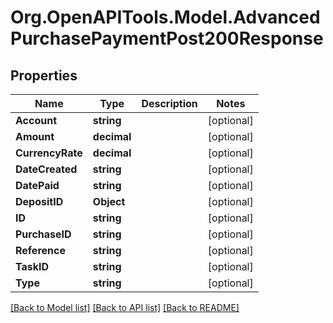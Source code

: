 # Org.OpenAPITools.Model.AdvancedPurchasePaymentPost200Response

## Properties

Name | Type | Description | Notes
------------ | ------------- | ------------- | -------------
**Account** | **string** |  | [optional] 
**Amount** | **decimal** |  | [optional] 
**CurrencyRate** | **decimal** |  | [optional] 
**DateCreated** | **string** |  | [optional] 
**DatePaid** | **string** |  | [optional] 
**DepositID** | **Object** |  | [optional] 
**ID** | **string** |  | [optional] 
**PurchaseID** | **string** |  | [optional] 
**Reference** | **string** |  | [optional] 
**TaskID** | **string** |  | [optional] 
**Type** | **string** |  | [optional] 

[[Back to Model list]](../README.md#documentation-for-models) [[Back to API list]](../README.md#documentation-for-api-endpoints) [[Back to README]](../README.md)

